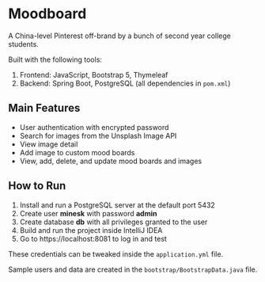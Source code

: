 # Moodboard

A China-level Pinterest off-brand by a bunch of second year college students.

Built with the following tools:
1. Frontend: JavaScript, Bootstrap 5, Thymeleaf
2. Backend: Spring Boot, PostgreSQL (all dependencies in `pom.xml`)

## Main Features
- User authentication with encrypted password
- Search for images from the Unsplash Image API
- View image detail
- Add image to custom mood boards
- View, add, delete, and update mood boards and images

## How to Run
1. Install and run a PostgreSQL server at the default port 5432
2. Create user **minesk** with password **admin**
3. Create database **db** with all privileges granted to the user
4. Build and run the project inside IntelliJ IDEA
5. Go to https://localhost:8081 to log in and test

These credentials can be tweaked inside the `application.yml` file.

Sample users and data are created in the `bootstrap/BootstrapData.java` file.
